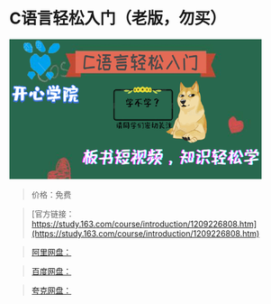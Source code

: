 # C语言轻松入门（老版，勿买）

![img](../../../assets/study163/free/183dfcb354f14b24a4ce22257c1c5b7d.png)

> 价格：免费

> [官方链接：https://study.163.com/course/introduction/1209226808.htm](https://study.163.com/course/introduction/1209226808.htm)

> [阿里网盘：]()

> [百度网盘：]()

> [夸克网盘：]()
